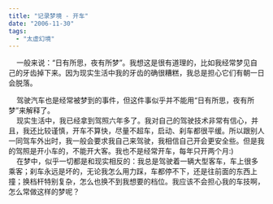 ```yaml
---
title: "记录梦境 - 开车"
date: "2006-11-30"
tags: 
  - "太虚幻境"
---
```


    一般来说：“日有所思，夜有所梦”。我想这是很有道理的，比如我经常梦见自己的牙齿掉下来。因为现实生活中我的牙齿的确很糟糕，我总是担心它们有朝一日会脱落。

    驾驶汽车也是经常被梦到的事件，但这件事似乎并不能用“日有所思，夜有所梦”来解释了。  
    现实生活中，我已经拿到驾照六年多了。我对自己的驾驶技术非常有信心，并且，我还比较谨慎，开车不算快，尽量不超车，启动、刹车都很平缓。所以跟别人一同驾车外出时，我一般会要求我自己来驾驶，我相信自己开会更安全些。但是我的驾照是开小车的，不能开大客。我也不是经常开车，每年只开两个月:)  
    在梦中，似乎一切都是和现实相反的：我总是驾驶着一辆大型客车，车上很多乘客；刹车永远是坏的，无论我怎么用力踩，车都停不下，还是往前面的东西上撞；换档杆特别复杂，怎么也换不到我想要的档位。我应该不会担心我的车技啊，怎么常做这样的梦呢？

